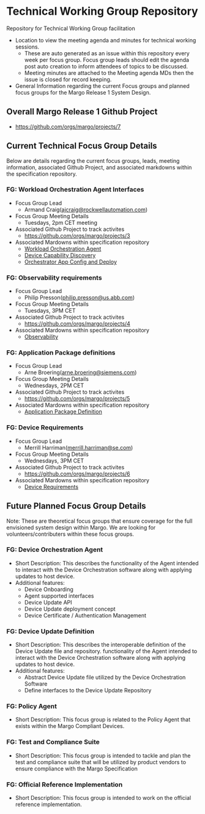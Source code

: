 # Technical Working Group Repository
Repository for Technical Working Group facilitation
* Location to view the meeting agenda and minutes for technical working sessions.
    * These are auto generated as an issue within this repository every week per focus group. Focus group leads should edit the agenda post auto creation to inform attendees of topics to be discussed. 
    * Meeting minutes are attached to the Meeting agenda MDs then the issue is closed for record keeping.
* General Information regarding the current Focus groups and planned focus groups for the Margo Release 1 System Design.

## Overall Margo Release 1 Github Project
* https://github.com/orgs/margo/projects/7

## Current Technical Focus Group Details
Below are details regarding the current focus groups, leads, meeting information, associated Github Project, and associated markdowns within the specification repository. 

### FG: Workload Orchestration Agent Interfaces
* Focus Group Lead
    * Armand Craig(ajcraig@rockwellautomation.com)
* Focus Group Meeting Details
    * Tuesdays, 2pm CET meeting
* Associated Github Project to track activites
    * https://github.com/orgs/margo/projects/3 
* Associated Mardowns within specification repository
    * [Workload Orchestration Agent](https://github.com/margo/specification/blob/pre-draft/system-design/app-interoperability/workload-orchestration-agent.md)
    * [Device Capability Discovery](https://github.com/margo/specification/blob/pre-draft/system-design/app-interoperability/device-capability-discovery.md)
    * [Orchestrator App Config and Deploy](https://github.com/margo/specification/blob/pre-draft/system-design/app-interoperability/orchestator-app-config-deploy.md)
### FG: Observability requirements
* Focus Group Lead
    * Philip Presson(philip.presson@us.abb.com) 
* Focus Group Meeting Details
    * Tuesdays, 3PM CET
* Associated Github Project to track activites
    * https://github.com/orgs/margo/projects/4
* Associated Mardowns within specification repository
     * [Observability](https://github.com/margo/specification/blob/pre-draft/system-design/app-interoperability/observability.md)
### FG: Application Package definitions
* Focus Group Lead
    * Arne Broering(arne.broering@siemens.com)
* Focus Group Meeting Details
    * Wednesdays, 2PM CET
* Associated Github Project to track activites
    * https://github.com/orgs/margo/projects/5
* Associated Mardowns within specification repository
    * [Application Package Definition](https://github.com/margo/specification/blob/pre-draft/system-design/app-interoperability/application-package-definition.md)
### FG: Device Requirements
* Focus Group Lead
    * Merrill Harriman(merrill.harriman@se.com) 
* Focus Group Meeting Details
    * Wednesdays, 3PM CET
* Associated Github Project to track activites
    * https://github.com/orgs/margo/projects/6
* Associated Mardowns within specification repository
    * [Device Requirements](https://github.com/margo/specification/blob/pre-draft/system-design/device-interoperability/device-requirements.md)

## Future Planned Focus Group Details
Note: These are theoretical focus groups that ensure coverage for the full envisioned system design within Margo. We are looking for volunteers/contributers within these focus groups. 

### FG: Device Orchestration Agent
* Short Description: This describes the functionality of the Agent intended to interact with the Device Orchestration software along with applying updates to host device.
* Additional features:
    * Device Onboarding
    * Agent supported interfaces
    * Device Update API
    * Device Update deployment concept
    * Device Certificate / Authentication Management
### FG: Device Update Definition
* Short Description: This describes the interoperable definition of the Device Update file and repository. functionality of the Agent intended to interact with the Device Orchestration software along with applying updates to host device.
* Additional features:
    * Abstract Device Update file utilized by the Device Orchestration Software
    * Define interfaces to the Device Update Repository
### FG: Policy Agent
* Short Description: This focus group is related to the Policy Agent that exists within the Margo Compliant Devices. 
### FG: Test and Compliance Suite
* Short Description: This focus group is intended to tackle and plan the test and compliance suite that will be utilized by product vendors to ensure compliance with the Margo Specification
### FG: Official Reference Implementation
* Short Description: This focus group is intended to work on the official reference implementation.

